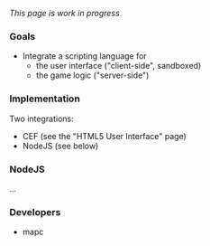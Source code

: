 *This page is work in progress*

### Goals

* Integrate a scripting language for
  * the user interface ("client-side", sandboxed)
  * the game logic ("server-side")

### Implementation

Two integrations:
* CEF (see the "HTML5 User Interface" page)
* NodeJS (see below)

### NodeJS

...

### Developers

* mapc

